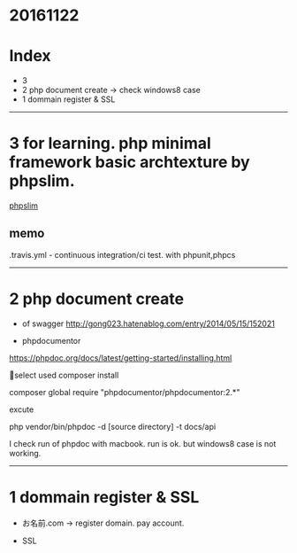# 20161122

# Index
- 3 
- 2 php document create -> check windows8 case
- 1 dommain register & SSL


----------------------
# 3 for learning. php minimal framework basic archtexture by phpslim.

[phpslim](https://github.com/slimphp/Slim)

## memo

.travis.yml - continuous integration/ci test. with phpunit,phpcs







----------------------
# 2 php document create 

- of swagger
http://gong023.hatenablog.com/entry/2014/05/15/152021

- phpdocumentor

https://phpdoc.org/docs/latest/getting-started/installing.html

select used composer install

composer global require "phpdocumentor/phpdocumentor:2.*"

excute

php vendor/bin/phpdoc -d [source directory] -t docs/api

I check run of phpdoc with macbook. run is ok. 
but windows8 case is not working.







----------------------

# 1 dommain register & SSL

- お名前.com -> register domain.
pay account.

- SSL




